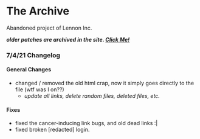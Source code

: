 # The Archive
Abandoned project of Lennon Inc.


***older patches are archived in the site. [Click Me!](https://bakabakabakabakabaka.github.io/archive/new.html)***

### 7/4/21 Changelog
#### General Changes
- changed / removed the old html crap, now it simply goes directly to the file (wtf was I on??)
  - *update all links, delete random files, deleted files, etc.*
#### Fixes
- fixed the cancer-inducing link bugs, and old dead links :|
- fixed broken [redacted] login.
